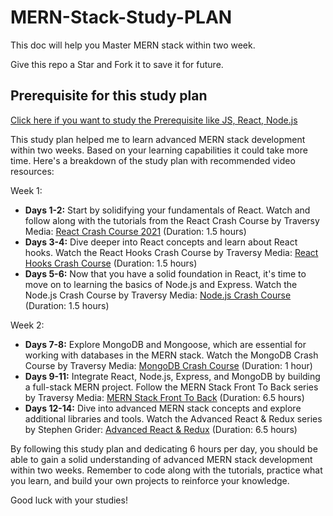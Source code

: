 # MERN-Stack-Study-PLAN
This doc will help you Master MERN stack within two week.

Give this repo a Star and Fork it to save it for future.

## Prerequisite for this study plan 
[Click here if you want to study the Prerequisite like JS, React, Node.js](https://github.com/parthamk/MERNPrerequisite/blob/main/README.md)

This study plan helped me to learn advanced MERN stack development within two weeks. Based on your learning capabilities it could take more time. Here's a breakdown of the study plan with recommended video resources:

Week 1:
- **Days 1-2:** Start by solidifying your fundamentals of React. Watch and follow along with the tutorials from the React Crash Course by Traversy Media: [React Crash Course 2021](https://www.youtube.com/watch?v=w7ejDZ8SWv8) (Duration: 1.5 hours)
- **Days 3-4:** Dive deeper into React concepts and learn about React hooks. Watch the React Hooks Crash Course by Traversy Media: [React Hooks Crash Course](https://www.youtube.com/watch?v=mxK8b99iJTg) (Duration: 1.5 hours)
- **Days 5-6:** Now that you have a solid foundation in React, it's time to move on to learning the basics of Node.js and Express. Watch the Node.js Crash Course by Traversy Media: [Node.js Crash Course](https://www.youtube.com/watch?v=fBNz5xF-Kx4) (Duration: 1.5 hours)

Week 2:
- **Days 7-8:** Explore MongoDB and Mongoose, which are essential for working with databases in the MERN stack. Watch the MongoDB Crash Course by Traversy Media: [MongoDB Crash Course](https://www.youtube.com/watch?v=9OPP_1eAENg) (Duration: 1 hour)
- **Days 9-11:** Integrate React, Node.js, Express, and MongoDB by building a full-stack MERN project. Follow the MERN Stack Front To Back series by Traversy Media: [MERN Stack Front To Back](https://www.youtube.com/watch?v=6_fKEJpEEps&list=PLillGF-RfqbaxgxkKgKk1XlJAVCX31xRI) (Duration: 6.5 hours)
- **Days 12-14:** Dive into advanced MERN stack concepts and explore additional libraries and tools. Watch the Advanced React & Redux series by Stephen Grider: [Advanced React & Redux](https://www.youtube.com/watch?v=93p3LxR9xfM&list=PLQDnxXqV213JJFtDaG0aE9vqvp6Wm7nBg) (Duration: 6.5 hours)

By following this study plan and dedicating 6 hours per day, you should be able to gain a solid understanding of advanced MERN stack development within two weeks. Remember to code along with the tutorials, practice what you learn, and build your own projects to reinforce your knowledge.

Good luck with your studies!
